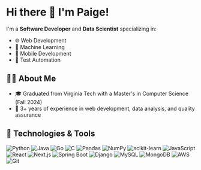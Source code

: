 # Hi there 👋 I'm Paige!

I'm a **Software Developer** and **Data Scientist** specializing in:

- 🌐 Web Development
- 🤖 Machine Learning
- 📱 Mobile Development
- 🥽 Test Automation

## 👩‍💻 About Me
- 🎓 Graduated from Virginia Tech with a Master's in Computer Science (Fall 2024)
- 💼 3+ years of experience in web development, data analysis, and quality assurance

## 🚀 Technologies & Tools

![Python](https://img.shields.io/badge/-Python-3776AB?logo=python&logoColor=white&style=flat)
![Java](https://img.shields.io/badge/-Java-007396?logo=java&logoColor=white&style=flat)
![Go](https://img.shields.io/badge/-Go-00ADD8?logo=go&logoColor=white&style=flat)
![C](https://img.shields.io/badge/-C-A8B9CC?logo=c&logoColor=white&style=flat)
![Pandas](https://img.shields.io/badge/-Pandas-150458?logo=pandas&logoColor=white&style=flat)
![NumPy](https://img.shields.io/badge/-NumPy-013243?logo=numpy&logoColor=white&style=flat)
![scikit-learn](https://img.shields.io/badge/-scikit--learn-F7931E?logo=scikit-learn&logoColor=white&style=flat)
![JavaScript](https://img.shields.io/badge/-JavaScript-F7DF1E?logo=javascript&logoColor=black&style=flat)
![React](https://img.shields.io/badge/-React-61DAFB?logo=react&logoColor=black&style=flat)
![Next.js](https://img.shields.io/badge/-Next.js-000000?logo=next.js&logoColor=white&style=flat)
![Spring Boot](https://img.shields.io/badge/-Spring%20Boot-6DB33F?logo=spring-boot&logoColor=white&style=flat)
![Django](https://img.shields.io/badge/-Django-092E20?logo=django&logoColor=white&style=flat)
![MySQL](https://img.shields.io/badge/-MySQL-4479A1?logo=mysql&logoColor=white&style=flat)
![MongoDB](https://img.shields.io/badge/-MongoDB-47A248?logo=mongodb&logoColor=white&style=flat)
![AWS](https://img.shields.io/badge/-AWS-232F3E?logo=amazon-aws&logoColor=white&style=flat)
![Git](https://img.shields.io/badge/-Git-F05032?logo=git&logoColor=white&style=flat)
